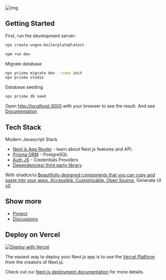 ![img](https://github.com/ekovegeance/next-boilerplate/blob/main/next-boilerplate.png)

## Getting Started

First, run the development server:

```bash
npx create-vngne-boilerplate@latest
```
```bash
npm run dev
```
Migrate database
```bash
npx prisma migrate dev --name init
npx prisma studio
```
Database seeding
```bash
npx prisma db seed
```

Open [http://localhost:3000](http://localhost:3000) with your browser to see the result. And see [Documentation](https://github.com/ekovegeance/Fullstack-Nextjs-Templates/blob/main/DOCS.md)


## Tech Stack

Modern Javascript Stack

- [Next.js App Router](https://nextjs.org/docs/app/building-your-application) - learn about Next.js features and API.
- [Prisma ORM](https://www.prisma.io/docs/guides/nextjs) - PostgreSQL
- [Auth JS](https://authjs.dev/getting-started) - Credentials Providers
- [Dependencies/ third party library](https://github.com/ekovegeance/Fullstack-Nextjs-Templates/blob/main/package.json)

With shadcn/ui [Beautifully designed components that you can copy and paste into your apps. Accessible. Customizable. Open Source.](https://ui.shadcn.com/) 
Generate UI [v0](https://v0.dev/https://v0.dev/)

## Show more
- [Project](https://github.com/users/ekovegeance/projects/8)
- [Discussions](https://github.com/ekovegeance/Fullstack-Nextjs-Templates/discussions/5)


## Deploy on Vercel
[![Deploy with Vercel](https://vercel.com/button)](https://vercel.com/new/clone?s=https%3A%2F%2Fgithub.com%2Fekovegeance%2Fnext-boilerplate%2F&showOptionalTeamCreation=false&teamSlug=ekovegeances-projects)

The easiest way to deploy your Next.js app is to use the [Vercel Platform](https://vercel.com/new?utm_medium=default-template&filter=next.js&utm_source=create-next-app&utm_campaign=create-next-app-readme) from the creators of Next.js.

Check out our [Next.js deployment documentation](https://nextjs.org/docs/app/building-your-application/deploying) for more details.
